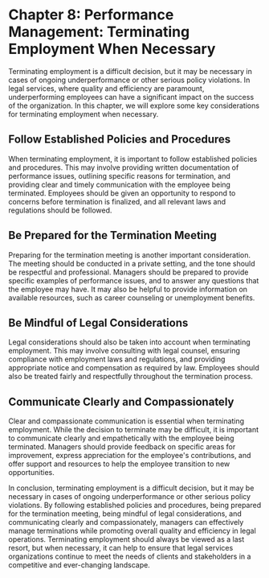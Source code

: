Chapter 8: Performance Management: Terminating Employment When Necessary
========================================================================

Terminating employment is a difficult decision, but it may be necessary in cases of ongoing underperformance or other serious policy violations. In legal services, where quality and efficiency are paramount, underperforming employees can have a significant impact on the success of the organization. In this chapter, we will explore some key considerations for terminating employment when necessary.

Follow Established Policies and Procedures
------------------------------------------

When terminating employment, it is important to follow established policies and procedures. This may involve providing written documentation of performance issues, outlining specific reasons for termination, and providing clear and timely communication with the employee being terminated. Employees should be given an opportunity to respond to concerns before termination is finalized, and all relevant laws and regulations should be followed.

Be Prepared for the Termination Meeting
---------------------------------------

Preparing for the termination meeting is another important consideration. The meeting should be conducted in a private setting, and the tone should be respectful and professional. Managers should be prepared to provide specific examples of performance issues, and to answer any questions that the employee may have. It may also be helpful to provide information on available resources, such as career counseling or unemployment benefits.

Be Mindful of Legal Considerations
----------------------------------

Legal considerations should also be taken into account when terminating employment. This may involve consulting with legal counsel, ensuring compliance with employment laws and regulations, and providing appropriate notice and compensation as required by law. Employees should also be treated fairly and respectfully throughout the termination process.

Communicate Clearly and Compassionately
---------------------------------------

Clear and compassionate communication is essential when terminating employment. While the decision to terminate may be difficult, it is important to communicate clearly and empathetically with the employee being terminated. Managers should provide feedback on specific areas for improvement, express appreciation for the employee's contributions, and offer support and resources to help the employee transition to new opportunities.

In conclusion, terminating employment is a difficult decision, but it may be necessary in cases of ongoing underperformance or other serious policy violations. By following established policies and procedures, being prepared for the termination meeting, being mindful of legal considerations, and communicating clearly and compassionately, managers can effectively manage terminations while promoting overall quality and efficiency in legal operations. Terminating employment should always be viewed as a last resort, but when necessary, it can help to ensure that legal services organizations continue to meet the needs of clients and stakeholders in a competitive and ever-changing landscape.
